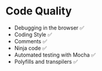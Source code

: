 # Code Quality

- Debugging in the browser ✅
- Coding Style ✅
- Comments ✅
- Ninja code ✅
- Automated testing with Mocha ✅
- Polyfills and transpilers ✅
